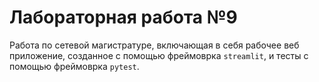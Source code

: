 # Лабораторная работа №9
Работа по сетевой магистратуре, включающая в себя рабочее веб приложение, созданное с помощью фреймоврка `streamlit`, и тесты с помощью фреймоврка `pytest`. 